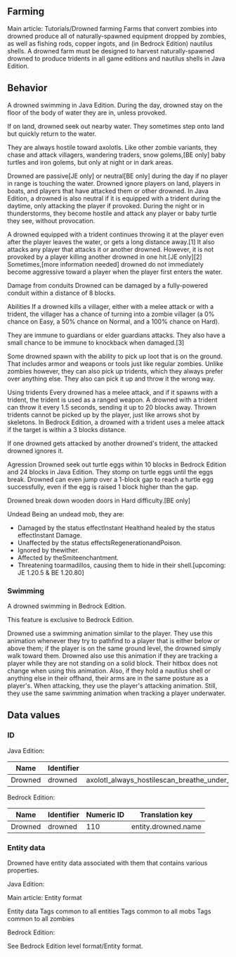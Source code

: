 ## Farming
Main article: Tutorials/Drowned farming
Farms that convert zombies into drowned produce all of naturally-spawned equipment dropped by zombies, as well as fishing rods, copper ingots, and (in Bedrock Edition) nautilus shells. A drowned farm must be designed to harvest naturally-spawned drowned to produce tridents in all game editions and nautilus shells in Java Edition.

## Behavior
A drowned swimming in Java Edition.
During the day, drowned stay on the floor of the body of water they are in, unless provoked.

If on land, drowned seek out nearby water. They sometimes step onto land but quickly return to the water.

They are always hostile toward axolotls. Like other zombie variants, they chase and attack villagers, wandering traders, snow golems,‌[BE  only] baby turtles and iron golems, but only at night or in dark areas.

Drowned are passive‌[JE  only] or neutral‌[BE  only] during the day if no player in range is touching the water. Drowned ignore players on land, players in boats, and players that have attacked them or other drowned. In Java Edition, a drowned is also neutral if it is equipped with a trident during the daytime, only attacking the player if provoked. During the night or in thunderstorms, they become hostile and attack any player or baby turtle they see, without provocation.

A drowned equipped with a trident continues throwing it at the player even after the player leaves the water, or gets a long distance away.[1] It also attacks any player that attacks it or another drowned. However, it is not provoked by a player killing another drowned in one hit.‌[JE  only][2] Sometimes,[more information needed] drowned do not immediately become aggressive toward a player when the player first enters the water.

Damage from conduits
Drowned can be damaged by a fully-powered conduit within a distance of 8 blocks.

Abilities
If a drowned kills a villager, either with a melee attack or with a trident, the villager has a chance of turning into a zombie villager (a 0% chance on Easy, a 50% chance on Normal, and a 100% chance on Hard).

They are immune to guardians or elder guardians attacks. They also have a small chance to be immune to knockback when damaged.[3]

Some drowned spawn with the ability to pick up loot that is on the ground. That includes armor and weapons or tools just like regular zombies. Unlike zombies however, they can also pick up tridents, which they always prefer over anything else. They also can pick it up and throw it the wrong way.

Using tridents
Every drowned has a melee attack, and if it spawns with a trident, the trident is used as a ranged weapon. A drowned with a trident can throw it every 1.5 seconds, sending it up to 20 blocks away. Thrown tridents cannot be picked up by the player, just like arrows shot by skeletons. In Bedrock Edition, a drowned with a trident uses a melee attack if the target is within a 3 blocks distance.

If one drowned gets attacked by another drowned's trident, the attacked drowned ignores it.

Agression
Drowned seek out turtle eggs within 10 blocks in Bedrock Edition and 24 blocks in Java Edition. They stomp on turtle eggs until the eggs break. Drowned can even jump over a 1-block gap to reach a turtle egg successfully, even if the egg is raised 1 block higher than the gap. 

Drowned break down wooden doors in Hard difficulty.‌[BE  only]

Undead
Being an undead mob, they are: 

- Damaged by the status effectInstant Healthand healed by the status effectInstant Damage.
- Unaffected by the status effectsRegenerationandPoison.
- Ignored by thewither.
- Affected by theSmiteenchantment.
- Threatening toarmadillos, causing them to hide in their shell.‌[upcoming: JE 1.20.5 & BE 1.20.80]

### Swimming
A drowned swimming in Bedrock Edition.

  

This feature is exclusive to  Bedrock Edition. 


Drowned use a swimming animation similar to the player. They use this animation whenever they try to pathfind to a player that is either below or above them; if the player is on the same ground level, the drowned simply walk toward them. Drowned also use this animation if they are tracking a player while they are not standing on a solid block. Their hitbox does not change when using this animation. Also, if they hold a nautilus shell or anything else in their offhand, their arms are in the same posture as a player's. When attacking, they use the player's attacking animation. Still, they use the same swimming animation when tracking a player underwater.


## Data values
### ID
Java Edition:

| Name    | Identifier | Entity tags                                                                                                                | Translation key          |
|---------|------------|----------------------------------------------------------------------------------------------------------------------------|--------------------------|
| Drowned | drowned    | axolotl_always_hostilescan_breathe_under_waterignores_poison_and_regeninverted_healing_and_harmundeadwither_friendszombies | entity.minecraft.drowned |

Bedrock Edition:

| Name    | Identifier | Numeric ID | Translation key     |
|---------|------------|------------|---------------------|
| Drowned | drowned    | 110        | entity.drowned.name |

### Entity data
Drowned have entity data associated with them that contains various properties.

Java Edition:

Main article: Entity format

 Entity data
Tags common to all entities
Tags common to all mobs
Tags common to all zombies

Bedrock Edition:

See Bedrock Edition level format/Entity format.

